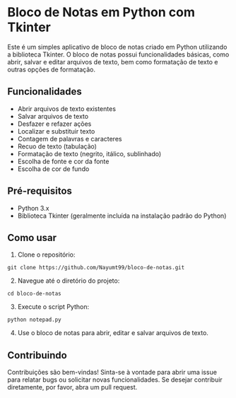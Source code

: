 # Bloco de Notas em Python com Tkinter

Este é um simples aplicativo de bloco de notas criado em Python utilizando a biblioteca Tkinter. O bloco de notas possui funcionalidades básicas, como abrir, salvar e editar arquivos de texto, bem como formatação de texto e outras opções de formatação.

## Funcionalidades

- Abrir arquivos de texto existentes
- Salvar arquivos de texto
- Desfazer e refazer ações
- Localizar e substituir texto
- Contagem de palavras e caracteres
- Recuo de texto (tabulação)
- Formatação de texto (negrito, itálico, sublinhado)
- Escolha de fonte e cor da fonte
- Escolha de cor de fundo

## Pré-requisitos

- Python 3.x
- Biblioteca Tkinter (geralmente incluída na instalação padrão do Python)

## Como usar

1. Clone o repositório:
````
git clone https://github.com/Nayumt99/bloco-de-notas.git
````
2. Navegue até o diretório do projeto:
````
cd bloco-de-notas
````

3. Execute o script Python:
````
python notepad.py
````
4. Use o bloco de notas para abrir, editar e salvar arquivos de texto.

## Contribuindo

Contribuições são bem-vindas! Sinta-se à vontade para abrir uma issue para relatar bugs ou solicitar novas funcionalidades. Se desejar contribuir diretamente, por favor, abra um pull request.




